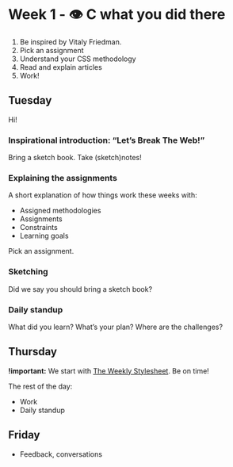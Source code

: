 # Week 1 - 👁 C what you did there

1. Be inspired by Vitaly Friedman.
2. Pick an assignment
3. Understand your CSS methodology
4. Read and explain articles
5. Work!

## Tuesday

Hi!

### Inspirational introduction: “Let’s Break The Web!”

Bring a sketch book. Take (sketch)notes!

### Explaining the assignments

A short explanation of how things work these weeks with:

- Assigned methodologies
- Assignments
- Constraints
- Learning goals

Pick an assignment.

### Sketching

Did we say you should bring a sketch book?

### Daily standup

What did you learn? What’s your plan? Where are the challenges?

## Thursday

**!important:** We start with [The Weekly Stylesheet](weekly-stylesheet.md). Be on time!

The rest of the day:

- Work
- Daily standup

## Friday

- Feedback, conversations